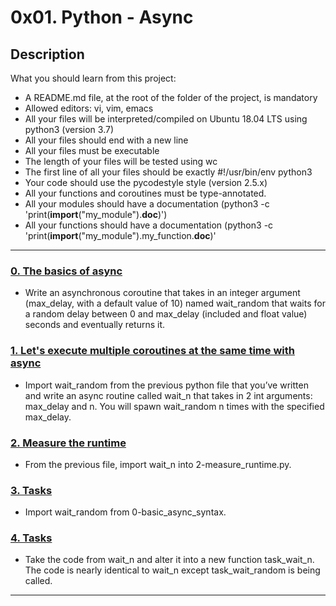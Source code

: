 # 0x01. Python - Async

## Description
What you should learn from this project:

* A README.md file, at the root of the folder of the project, is mandatory
* Allowed editors: vi, vim, emacs
* All your files will be interpreted/compiled on Ubuntu 18.04 LTS using python3 (version 3.7)
* All your files should end with a new line
* All your files must be executable
* The length of your files will be tested using wc
* The first line of all your files should be exactly #!/usr/bin/env python3
* Your code should use the pycodestyle style (version 2.5.x)
* All your functions and coroutines must be type-annotated.
* All your modules should have a documentation (python3 -c 'print(__import__("my_module").__doc__)')
* All your functions should have a documentation (python3 -c 'print(__import__("my_module").my_function.__doc__)'

---

### [0. The basics of async](./0-basic_async_syntax.py)
* Write an asynchronous coroutine that takes in an integer argument (max_delay, with a default value of 10) named wait_random that waits for a random delay between 0 and max_delay (included and float value) seconds and eventually returns it.


### [1. Let's execute multiple coroutines at the same time with async](./1-concurrent_coroutines.py)
* Import wait_random from the previous python file that you’ve written and write an async routine called wait_n that takes in 2 int arguments: max_delay and n. You will spawn wait_random n times with the specified max_delay.


### [2. Measure the runtime](./2-measure_runtime.py)
* From the previous file, import wait_n into 2-measure_runtime.py.


### [3. Tasks](./3-tasks.py)
* Import wait_random from 0-basic_async_syntax.


### [4. Tasks](./4-tasks.py)
* Take the code from wait_n and alter it into a new function task_wait_n.  The code is nearly identical to wait_n except task_wait_random is being called.

---
